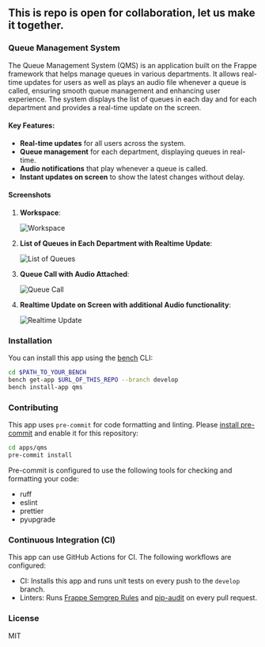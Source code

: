 This is repo is open for collaboration, let us make it together.
---

### Queue Management System

The Queue Management System (QMS) is an application built on the Frappe framework that helps manage queues in various departments. It allows real-time updates for users as well as plays an audio file whenever a queue is called, ensuring smooth queue management and enhancing user experience. The system displays the list of queues in each day and for each department and provides a real-time update on the screen. 

#### Key Features:
- **Real-time updates** for all users across the system.
- **Queue management** for each department, displaying queues in real-time.
- **Audio notifications** that play whenever a queue is called.
- **Instant updates on screen** to show the latest changes without delay.

#### Screenshots

1. **Workspace**:
   
   ![Workspace](https://github.com/user-attachments/assets/41890417-b695-46ce-981c-0ab3bd11dd83)

2. **List of Queues in Each Department with Realtime Update**:
   
   ![List of Queues](https://github.com/user-attachments/assets/e43ace16-1d29-4cdc-808c-e257c702701b)

3. **Queue Call with Audio Attached**:
   
   ![Queue Call](https://github.com/user-attachments/assets/fa74fef6-e7ab-41e8-817b-a7a9d93183cf)

4. **Realtime Update on Screen  with additional Audio functionality**:
   
   ![Realtime Update](https://github.com/user-attachments/assets/51491c58-db34-4e0b-88be-1eb4102333f3)

### Installation

You can install this app using the [bench](https://github.com/frappe/bench) CLI:

```bash
cd $PATH_TO_YOUR_BENCH
bench get-app $URL_OF_THIS_REPO --branch develop
bench install-app qms
```

### Contributing

This app uses `pre-commit` for code formatting and linting. Please [install pre-commit](https://pre-commit.com/#installation) and enable it for this repository:

```bash
cd apps/qms
pre-commit install
```

Pre-commit is configured to use the following tools for checking and formatting your code:

- ruff
- eslint
- prettier
- pyupgrade

### Continuous Integration (CI)

This app can use GitHub Actions for CI. The following workflows are configured:

- CI: Installs this app and runs unit tests on every push to the `develop` branch.
- Linters: Runs [Frappe Semgrep Rules](https://github.com/frappe/semgrep-rules) and [pip-audit](https://pypi.org/project/pip-audit/) on every pull request.

### License

MIT
